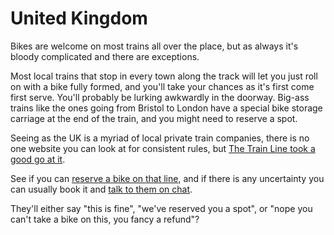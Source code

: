 # United Kingdom

Bikes are welcome on most trains all over the place, but as always it's bloody complicated and there are exceptions. 

Most local trains that stop in every town along the track will let you just roll on with a bike fully formed, and you'll take your chances as it's first come first serve. You'll probably be lurking awkwardly in the doorway. Big-ass trains like the ones going from Bristol to London have a special bike storage carriage at the end of the train, and you might need to reserve a spot.

Seeing as the UK is a myriad of local private train companies, there is no one website you can look at for consistent rules, but [The Train Line took a good go at it](https://www.thetrainline.com/trains/great-britain/bikes-on-trains).

See if you can [reserve a bike on that line](https://www.thetrainline.com/en/help/question/4119/how-do-i-reserve-a-space-for-my-bike), and if there is any uncertainty you can usually book it and [talk to them on chat](https://www.thetrainline.com/en/help/contact/chat). 

They'll either say "this is fine", "we've reserved you a spot", or "nope you can't take a bike on this, you fancy a refund"? 
